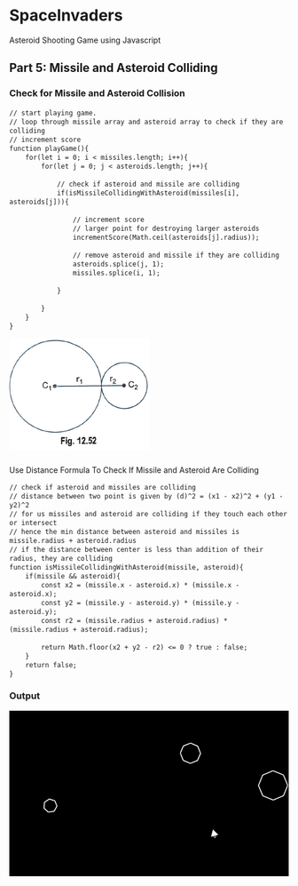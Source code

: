 # SpaceInvaders
Asteroid Shooting Game using Javascript

## Part 5: Missile and Asteroid Colliding

### Check for Missile and Asteroid Collision
```
// start playing game. 
// loop through missile array and asteroid array to check if they are colliding
// increment score
function playGame(){
    for(let i = 0; i < missiles.length; i++){
        for(let j = 0; j < asteroids.length; j++){

            // check if asteroid and missile are colliding
            if(isMissileCollidingWithAsteroid(missiles[i], asteroids[j])){
                
                // increment score
                // larger point for destroying larger asteroids
                incrementScore(Math.ceil(asteroids[j].radius));

                // remove asteroid and missile if they are colliding
                asteroids.splice(j, 1);
                missiles.splice(i, 1);

            }

        }
    }
}
```

![distancebetweencircle.png](https://github.com/Shubham-Vishwakarma/SpaceInvaders/blob/main/part5-missilehittingasteroid/distancebetweencircle.png)
### 
Use Distance Formula To Check If Missile and Asteroid Are Colliding

```
// check if asteroid and missiles are colliding
// distance between two point is given by (d)^2 = (x1 - x2)^2 + (y1 - y2)^2
// for us missiles and asteroid are colliding if they touch each other or intersect
// hence the min distance between asteroid and missiles is missile.radius + asteroid.radius
// if the distance between center is less than addition of their radius, they are colliding
function isMissileCollidingWithAsteroid(missile, asteroid){
    if(missile && asteroid){
        const x2 = (missile.x - asteroid.x) * (missile.x - asteroid.x);
        const y2 = (missile.y - asteroid.y) * (missile.y - asteroid.y);
        const r2 = (missile.radius + asteroid.radius) * (missile.radius + asteroid.radius);

        return Math.floor(x2 + y2 - r2) <= 0 ? true : false;
    }
    return false;
}
```

### Output
![hitting.gif](https://github.com/Shubham-Vishwakarma/SpaceInvaders/blob/main/part5-missilehittingasteroid/hitting.gif)